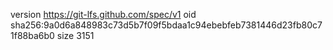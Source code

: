 version https://git-lfs.github.com/spec/v1
oid sha256:9a0d6a848983c73d5b7f09f5bdaa1c94ebebfeb7381446d23fb80c71f88ba6b0
size 3151

